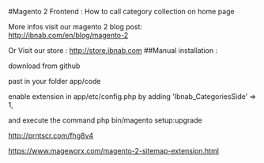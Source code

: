 #Magento 2 Frontend : How to call category collection on home page

More infos visit our magento 2 blog post: http://ibnab.com/en/blog/magento-2

Or Visit our store : http://store.ibnab.com
##Manual installation :

download from github

past in your folder app/code

enable extension in  app/etc/config.php by adding 'Ibnab_CategoriesSide' => 1,

and execute the command php bin/magento setup:upgrade


http://prntscr.com/fhg8v4


https://www.mageworx.com/magento-2-sitemap-extension.html